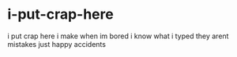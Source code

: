 # i-put-crap-here
i put crap here i make when im bored
i know what i typed
they arent mistakes
just happy accidents
